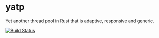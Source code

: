 # yatp
Yet another thread pool in Rust that is adaptive, responsive and generic.

[![Build Status](https://travis-ci.org/tikv/yatp.svg?branch=master)](https://travis-ci.org/tikv/yatp)
